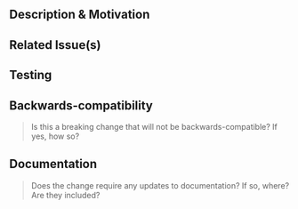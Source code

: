 <!-- Please make sure you check out the contribution guidelines before submitting a pull request! -->

## Description & Motivation

<!-- Description of changes, and motivation for adding them. -->

## Related Issue(s)

<!-- If there are any issues related to this PR, please link to the issues here -->

## Testing

<!-- Please describe how you tested your changes -->

## Backwards-compatibility

> Is this a breaking change that will not be backwards-compatible?  If yes, how so?

## Documentation

> Does the change require any updates to documentation?  If so, where?  Are they included?
